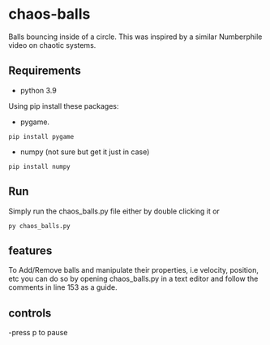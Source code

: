# chaos-balls
Balls bouncing inside of a circle. This was inspired by a similar Numberphile video on chaotic systems.

## Requirements
- python 3.9

Using pip install these packages:
- pygame.
 
```pip install pygame```
- numpy (not sure but get it just in case)

```pip install numpy```

## Run

Simply run the chaos_balls.py file either by double clicking it or

```py chaos_balls.py```

## features

To Add/Remove balls and manipulate their properties, i.e velocity, position, etc you can do so by opening chaos_balls.py in a text editor and follow the comments in line 153 as a guide.

## controls

-press p to pause
